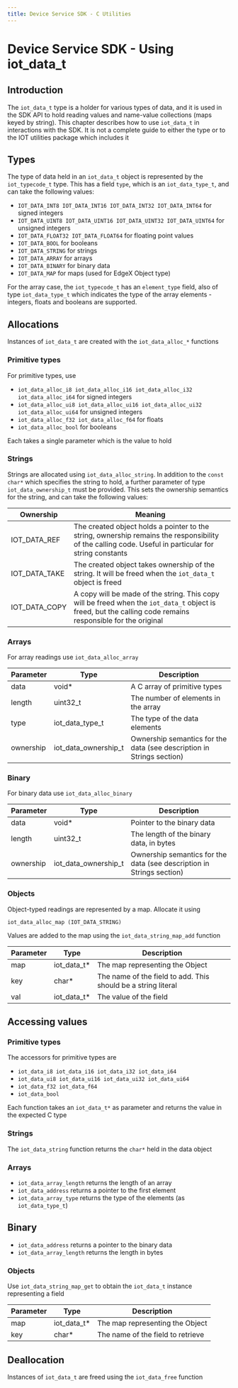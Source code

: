 ```yaml
---
title: Device Service SDK - C Utilities
---
```


# Device Service SDK - Using iot_data_t

## Introduction

The `iot_data_t` type is a holder for various types of data, and it is used in the SDK API to hold reading values and name-value collections (maps keyed by string). This chapter describes how to use `iot_data_t` in interactions with the SDK. It is not a complete guide to either the type or to the IOT utilities package which includes it

## Types

The type of data held in an `iot_data_t` object is represented by the `iot_typecode_t` type. This has a field `type`, which is an `iot_data_type_t`, and can take the following values:

- `IOT_DATA_INT8 IOT_DATA_INT16 IOT_DATA_INT32 IOT_DATA_INT64` for signed integers
- `IOT_DATA_UINT8 IOT_DATA_UINT16 IOT_DATA_UINT32 IOT_DATA_UINT64` for unsigned integers
- `IOT_DATA_FLOAT32 IOT_DATA_FLOAT64` for floating point values
- `IOT_DATA_BOOL` for booleans
- `IOT_DATA_STRING` for strings
- `IOT_DATA_ARRAY` for arrays
- `IOT_DATA_BINARY` for binary data
- `IOT_DATA_MAP` for maps (used for EdgeX Object type)

For the array case, the `iot_typecode_t` has an `element_type` field, also of type `iot_data_type_t` which indicates the type of the array elements - integers, floats and booleans are supported.

## Allocations

Instances of `iot_data_t` are created with the `iot_data_alloc_*` functions

### Primitive types

For primitive types, use

- `iot_data_alloc_i8 iot_data_alloc_i16 iot_data_alloc_i32 iot_data_alloc_i64` for signed integers
- `iot_data_alloc_ui8 iot_data_alloc_ui16 iot_data_alloc_ui32 iot_data_alloc_ui64` for unsigned integers
- `iot_data_alloc_f32 iot_data_alloc_f64` for floats
- `iot_data_alloc_bool` for booleans

Each takes a single parameter which is the value to hold

### Strings

Strings are allocated using `iot_data_alloc_string`. In addition to the `const char*` which specifies the string to hold, a further parameter of type `iot_data_ownership_t` must be provided. This sets the ownership semantics for the string, and can take the following values:

Ownership | Meaning
----------|--------
IOT_DATA_REF | The created object holds a pointer to the string, ownership remains the responsibility of the calling code. Useful in particular for string constants
IOT_DATA_TAKE | The created object takes ownership of the string. It will be freed when the `iot_data_t` object is freed
IOT_DATA_COPY | A copy will be made of the string. This copy will be freed when the `iot_data_t` object is freed, but the calling code remains responsible for the original

### Arrays

For array readings use `iot_data_alloc_array`

Parameter | Type | Description
----------|------|------------
data | void* | A C array of primitive types
length | uint32_t | The number of elements in the array
type | iot_data_type_t | The type of the data elements
ownership | iot_data_ownership_t | Ownership semantics for the data (see description in Strings section)

### Binary

For binary data use `iot_data_alloc_binary`

Parameter | Type | Description
----------|------|------------
data | void* | Pointer to the binary data
length | uint32_t | The length of the binary data, in bytes
ownership | iot_data_ownership_t | Ownership semantics for the data (see description in Strings section)

### Objects

Object-typed readings are represented by a map. Allocate it using

`iot_data_alloc_map (IOT_DATA_STRING)`

Values are added to the map using the `iot_data_string_map_add` function

Parameter | Type | Description
----------|------|------------
map | iot_data_t* | The map representing the Object
key | char* | The name of the field to add. This should be a string literal
val | iot_data_t* | The value of the field

## Accessing values

### Primitive types

The accessors for primitive types are

- `iot_data_i8 iot_data_i16 iot_data_i32 iot_data_i64`
- `iot_data_ui8 iot_data_ui16 iot_data_ui32 iot_data_ui64`
- `iot_data_f32 iot_data_f64`
- `iot_data_bool`

Each function takes an `iot_data_t*` as parameter and returns the value in the expected C type

### Strings

The `iot_data_string` function returns the `char*` held in the data object

### Arrays

- `iot_data_array_length` returns the length of an array
- `iot_data_address` returns a pointer to the first element
- `iot_data_array_type` returns the type of the elements (as `iot_data_type_t`)


## Binary

- `iot_data_address` returns a pointer to the binary data
- `iot_data_array_length` returns the length in bytes

### Objects

Use `iot_data_string_map_get` to obtain the `iot_data_t` instance representing a field

Parameter | Type | Description
----------|------|------------
map | iot_data_t* | The map representing the Object
key | char* | The name of the field to retrieve

## Deallocation

Instances of `iot_data_t` are freed using the `iot_data_free` function
